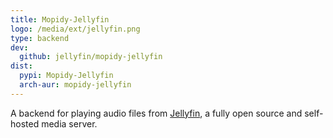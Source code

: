 ```yaml
---
title: Mopidy-Jellyfin
logo: /media/ext/jellyfin.png
type: backend
dev:
  github: jellyfin/mopidy-jellyfin
dist:
  pypi: Mopidy-Jellyfin
  arch-aur: mopidy-jellyfin
---
```


A backend for playing audio files from [Jellyfin](https://jellyfin.org/), a fully open source and self-hosted media server.
